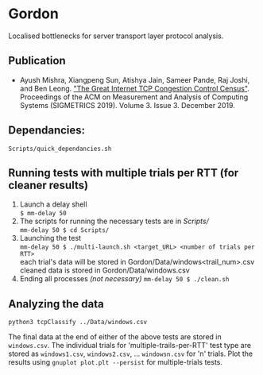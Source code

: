 # Gordon
Localised bottlenecks for server transport layer protocol analysis.  

## Publication

- Ayush Mishra, Xiangpeng Sun, Atishya Jain, Sameer Pande, Raj Joshi, and Ben Leong. ["The Great Internet TCP Congestion Control Census"](https://www.comp.nus.edu.sg/~bleong/publications/sigmetrics2020-gordon.pdf). Proceedings of the ACM on Measurement and Analysis of Computing Systems (SIGMETRICS 2019). Volume 3. Issue 3. December 2019.  

## Dependancies:
```Scripts/quick_dependancies.sh```


## Running tests with multiple trials per RTT (for cleaner results)
1. Launch a delay shell  
```$ mm-delay 50```  
2. The scripts for running the necessary tests are in *Scripts/*  
```mm-delay 50 $ cd Scripts/```  
3. Launching the test  
```mm-delay 50 $ ./multi-launch.sh <target_URL> <number of trials per RTT>```  
each trial's data will be stored in Gordon/Data/windows<trail_num>.csv  
cleaned data is stored in Gordon/Data/windows.csv  
4. Ending all processes *(not necessary)*
```mm-delay 50 $ ./clean.sh```

## Analyzing the data  

``` python3 tcpClassify ../Data/windows.csv ```

The final data at the end of either of the above tests are stored in ```windows.csv```. The individual trials for 'multiple-trails-per-RTT' test type are stored as ```windows1.csv```, ```windows2.csv```, ... ```windowsn.csv``` for 'n' trials.
Plot the results using ``` gnuplot plot.plt --persist ``` for multiple-trials tests.  


